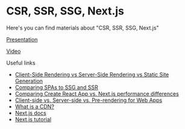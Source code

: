 # CSR, SSR, SSG, Next.js

Here's you can find materials about "CSR, SSR, SSG, Next.js"

[Presentation](https://docs.google.com/presentation/d/1iG0_LH_A7mCZgCjKP1EsFD-JIpCVki-w3abSD7WhItY/edit?usp=sharing)

[Video](https://drive.google.com/file/d/1ZajBYAwnpBZaHM8yOmmtEiEe0CkIxU9j/view?usp=sharing)

Useful links

- [Client-Side Rendering vs Server-Side Rendering vs Static Site Generation](https://medium.com/verclaire-nine/client-side-rendering-vs-server-side-rendering-vs-static-site-generation-835972fc469c)
- [Comparing SPAs to SSG and SSR](https://fauna.com/blog/comparing-spas-to-ssg-and-ssr)
- [Comparing Create React App vs. Next.js performance differences](https://blog.logrocket.com/create-react-app-vs-next-js-performance-differences/)
- [Client-side vs. Server-side vs. Pre-rendering for Web Apps](https://www.toptal.com/front-end/client-side-vs-server-side-pre-rendering)
- [What is a CDN?](https://www.cloudflare.com/learning/cdn/what-is-a-cdn/)
- [Next.js docs](https://nextjs.org/docs/getting-started)
- [Next.js tutorial](https://nextjs.org/learn/foundations/about-nextjs)
